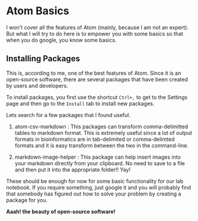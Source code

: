 # Atom Basics
I won't cover all the features of Atom (mainly, because I am not an expert). But what I will try to do here is to empower you with some basics so that when you do google, you know some basics.

## Installing Packages
This is, according to me, one of the best features of Atom. Since it is an open-source software, there are several packages that have been created by users and developers.

To install packages, you first use the shortcut `Ctrl+,` to get to the Settings page and then go to the `Install` tab to install new packages.

Lets search for a few packages that I found useful.

1. atom-csv-markdown : This packages can transform comma-delimitted tables to markdown format. This is extremely useful since a lot of output formats in bioinformatics are in tab-delimited or comma-delimted formats and it is easy transform between the two in the command-line.

2. markdown-image-helper : This package can help insert images into your markdown directly from your clipboard. No need to save to a file and then put it into the appropriate folder!! Yay!

These should be enough for now for some basic functionality for our lab notebook. If you require something, just google it and you will probably find that somebody has figured out how to solve your problem by creating a package for you.

**Aaah! the beauty of open-source software!**
